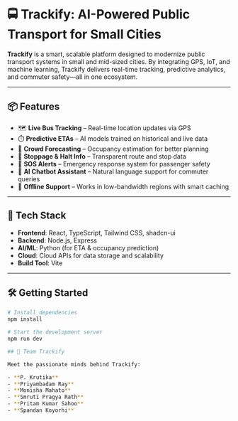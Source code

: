 # 🚍 Trackify: AI-Powered Public Transport for Small Cities

**Trackify** is a smart, scalable platform designed to modernize public transport systems in small and mid-sized cities. By integrating GPS, IoT, and machine learning, Trackify delivers real-time tracking, predictive analytics, and commuter safety—all in one ecosystem.

---

## 📦 Features

- 🗺️ **Live Bus Tracking** – Real-time location updates via GPS  
- ⏱️ **Predictive ETAs** – AI models trained on historical and live data  
- 👥 **Crowd Forecasting** – Occupancy estimation for better planning  
- 🛑 **Stoppage & Halt Info** – Transparent route and stop data  
- 🚨 **SOS Alerts** – Emergency response system for passenger safety  
- 🤖 **AI Chatbot Assistant** – Natural language support for commuter queries  
- 📶 **Offline Support** – Works in low-bandwidth regions with smart caching  

---

## 🧰 Tech Stack

- **Frontend**: React, TypeScript, Tailwind CSS, shadcn-ui  
- **Backend**: Node.js, Express  
- **AI/ML**: Python (for ETA & occupancy prediction)  
- **Cloud**: Cloud APIs for data storage and scalability  
- **Build Tool**: Vite  

---

## 🛠️ Getting Started

```bash
# Install dependencies
npm install

# Start the development server
npm run dev

## 👥 Team Trackify

Meet the passionate minds behind Trackify:

- **P. Krutika** 
- **Priyambadam Ray**  
- **Monisha Mahato**  
- **Smruti Pragya Rath**  
- **Pritam Kumar Sahoo**  
- **Spandan Koyorhi**

